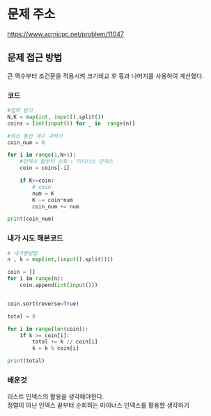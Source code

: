 # 문제 주소
https://www.acmicpc.net/problem/11047

## 문제 접근 방법
큰 액수부터 조건문을 적용시켜 크기비교 후 몫과 나머지를 사용하여 계산했다.

### 코드
```python
#입력 받기
N,K = map(int, input().split())
coins = [int(input()) for _ in  range(n)]

#최소 동전 개수 구하기
coin_num = 0

for i in range(1,N+1):
    #인덱스 끝부터 순회 : 마이너스 인덱스
    coin = coins[-i]

    if K>=coin:
        # coin
        num = K 
        K -= coin*num
        coin_num += num

print(coin_num)
```

### 내가 시도 해본코드 

```python
# 내가푼방법
n , k = map(int,(input().split()))

coin = []
for i in range(n):
    coin.append(int(input()))


coin.sort(reverse=True)

total = 0

for i in range(len(coin)):
    if k >= coin[i]:
        total += k // coin[i]
        k = k % coin[i]

print(total)
```

### 배운것
리스트 인덱스의 활용을 생각해야한다.
<br>
정렬이 아닌 인덱스 끝부터 순회하는 마이너스 인덱스를 활용할 생각하기